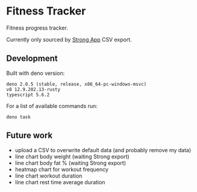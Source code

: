# Fitness Tracker

Fitness progress tracker.

Currently only sourced by [Strong App](https://www.strong.app) CSV export.

## Development

Built with deno version:

```
deno 2.0.5 (stable, release, x86_64-pc-windows-msvc)
v8 12.9.202.13-rusty
typescript 5.6.2
```

For a list of available commands run:

```
deno task
```

## Future work

- upload a CSV to overwrite default data (and probably remove my data)
- line chart body weight (waiting Strong export)
- line chart body fat % (waiting Strong export)
- heatmap chart for workout frequency
- line chart workout duration
- line chart rest time average duration
